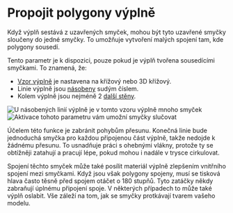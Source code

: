 Propojit polygony výplně
====
Když výplň sestává z uzavřených smyček, mohou být tyto uzavřené smyčky sloučeny do jedné smyčky. To umožňuje vytvoření malých spojení tam, kde polygony sousedí.

Tento parametr je k dispozici, pouze pokud je výplň tvořena sousedícími smyčkami. To znamená, že:
* [Vzor výplně](infill_pattern.md) je nastavena na křížový nebo 3D křížový.
* Linie výplně jsou [násobeny](infill_multiplier.md) sudým číslem.
* Kolem výplně jsou nejméně 2 [další stěny](infill_wall_line_count.md).

![U násobených linií výplně je v tomto vzoru výplně mnoho smyček](../../../articles/images/connect_infill_polygons_disabled.png)
![Aktivace tohoto parametru vám umožní smyčky slučovat](../../../articles/images/connect_infill_polygons_enabled.png)

Účelem této funkce je zabránit pohybům přesunu. Konečná linie bude jednoduchá smyčka pro každou připojenou část výplně, takže nedojde k žádnému přesunu. To usnadňuje práci s ohebnými vlákny, protože ty se obtížněji zatahují a pracují lépe, pokud mohou i nadále v trysce cirkulovat.

Spojení těchto smyček může také posílit materiál výplně zlepšením vnitřního spojení mezi smyčkami. Když jsou však polygony spojeny, musí se tisková hlava často těsně před spojem otáčet o 180 stupňů. Tyto zatáčky někdy zabraňují úplnému připojení spoje. V některých případech to může také výplň oslabit. Vše záleží na tom, jak se smyčky protkávají tvarem vašeho modelu.